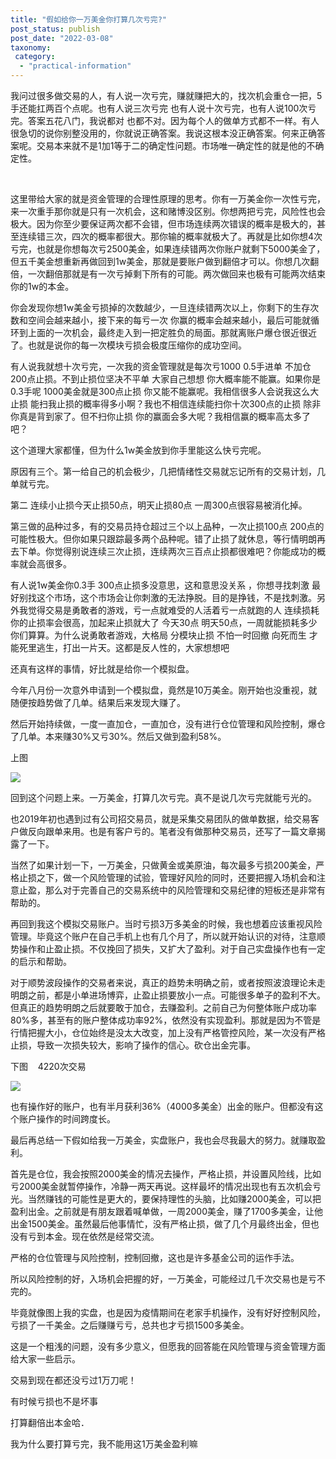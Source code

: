 ```yaml
---
title: "假如给你一万美金你打算几次亏完?"
post_status: publish
post_date: "2022-03-08"
taxonomy:
 category: 
  - "practical-information"
---
```


我问过很多做交易的人，有人说一次亏完，赚就赚把大的，找次机会重仓一把，5手还能扛两百个点呢。也有人说三次亏完 也有人说十次亏完，也有人说100次亏完。答案五花八门，我说都对 也都不对。因为每个人的做单方式都不一样。有人很急切的说你别整没用的，你就说正确答案。我说这根本没正确答案。何来正确答案呢。交易本来就不是1加1等于二的确定性问题。市场唯一确定性的就是他的不确定性。

​

这里带给大家的就是资金管理的合理性原理的思考。你有一万美金你一次性亏完，来一次重手那你就是只有一次机会，这和赌博没区别。你想两把亏完，风险性也会极大。因为你至少要保证两次都不会错，但市场连续两次错误的概率是极大的，甚至连续错三次，四次的概率都很大。那你输的概率就极大了。再就是比如你想4次亏完，也就是你想每次亏2500美金，如果连续错两次你账户就剩下5000美金了，但五千美金想重新再做回到1w美金，那就是要账户做到翻倍才可以。你想几次翻倍，一次翻倍那就是有一次亏掉剩下所有的可能。两次做回来也极有可能两次结束你的1w的本金。

你会发现你想1w美金亏损掉的次数越少，一旦连续错两次以上，你剩下的生存次数和空间会越来越小，接下来的每亏一次 你赢的概率会越来越小，最后可能就循环到上面的一次机会，最终走入到一把定胜负的局面。那就离账户爆仓很近很近了。也就是说你的每一次模块亏损会极度压缩你的成功空间。

有人说我就想十次亏完，一次我的资金管理就是每次亏1000 0.5手进单 不加仓 200点止损。不到止损位坚决不平单 大家自己想想 你大概率能不能赢。如果你是0.3手呢 1000美金就是300点止损 你又能不能赢呢。我相信很多人会说我这么大止损 能扫我止损的概率得多小啊？我也不相信连续能扫你十次300点的止损 除非你真是背到家了。但不扫你止损 你的赢面会多大呢？我相信赢的概率高太多了吧？

这个道理大家都懂，但为什么1w美金放到你手里能这么快亏完呢。

原因有三个。第一给自己的机会极少，几把情绪性交易就忘记所有的交易计划，几单就亏完。

第二 连续小止损今天止损50点，明天止损80点 一周300点很容易被消化掉。

第三做的品种过多，有的交易员持仓超过三个以上品种，一次止损100点 200点的可能性极大。但你如果只跟踪最多两个品种呢。错了止损了就休息，等行情明朗再去下单。你觉得别说连续三次止损，连续两次三百点止损都很难吧？你能成功的概率就会高很多。

有人说1w美金你0.3手 300点止损多没意思，这和意思没关系 ，你想寻找刺激 最好别找这个市场，这个市场会让你刺激的无法挣脱。目的是挣钱，不是找刺激。另外我觉得交易是勇敢者的游戏，亏一点就难受的人活着亏一点就跑的人 连续损耗你的止损率会很高，加起来止损就大了 今天30点 明天50点，一周就能损耗多少你们算算。为什么说勇敢者游戏，大格局 分模块止损 不怕一时回撤 向死而生 才能死里逃生，打出一片天。这都是反人性的，大家想想吧  

还真有这样的事情，好比就是给你一个模拟盘。

今年八月份一次意外申请到一个模拟盘，竟然是10万美金。刚开始也没重视，就随便按趋势做了几单。结果后来发现大赚了。

然后开始持续做，一度一直加仓，一直加仓，没有进行仓位管理和风险控制，爆仓了几单。本来赚30%又亏30%。然后又做到盈利58%。

上图

![](https://cdn.fendou.la/funstoutiao/2020/12/154832186.jpg)

回到这个问题上来。一万美金，打算几次亏完。真不是说几次亏完就能亏光的。

也2019年初也遇到过有公司招交易员，就是采集交易团队的做单数据，给交易客户做​反向跟单来用。也是有客户亏的。笔者没有做那种交易员，还写了一篇文章揭露了一下。

当然了如果计划一下，一万美金，只做黄金或美原油，每次最多亏损200美金，严格止损之下，做一个风险管理的试验，管理好风险的同时，还要把握入场机会和注意止盈，那么对于完善自己的交易系统中的风险管理和交易纪律的短板还是非常有帮助的。

再回到我这个模拟交易账户。​当时亏损3万多美金的时候，我也想着应该重视风险管理。毕竟这个账户在自己手机上也有几个月了，所以就开始认识的对待，注意顺势操作和止盈止损。不仅挽回了损失，又扩大了盈利。对于自己实盘操作也有一定的启示和帮助。

对于顺势波段操作的交易者来说，真正的趋势未明确之前，或者按照波浪理论未走明朗之前，都是小单进场博弈，止盈止损要放小一点。可能很多单子的盈利不大。但真正的趋势明朗之后就要敢于加仓，去赚盈利。之前自己为何整体账户成功率80%多，甚至有的账户整体成功率92%，​依然没有实现盈利。那就是因为不管是行情把握大小，仓位始终是没太大改变，加上没有严格管控风险，某一次没有严格止损，导致一次损失较大，影响了操作的信心。砍仓出金完事。

下图​    4220次交易    

![](https://cdn.fendou.la/funstoutiao/2020/12/160602633.jpg)

​也有操作好的账户，也有半月获利36%（4000多美金）出金的账户。但都没有这个账户操作的时间跨度长。

最后再总结一下假如给我一万美金，实盘账户，我也会尽我最大的努力。就赚取盈利。

首先是仓位，我会按照2000美金的情况去操作，严格止损，并设置风险线，比如亏2000美金就暂停操作，冷静一两天再说。这样最坏的情况出现也有五次机会亏光。当然赚钱的可能性是更大的，要保持理性的头脑，比如赚2000美金，可以把盈利出金。之前就是有朋友跟着喊单做，一周2000美金，赚了1700多美金，让他出金1500美金。虽然最后他事情忙，没有严格止损，做了几个月最终出金，但也没有亏到本金。现在依然是经常交流。​

严格的仓位管理与风险控制，控制回撤，这也是许多基金公司的运作手法。

所以风险控制的好，​入场机会把握的好，一万美金，可能经过几千次交易也是亏不完的。

毕竟就像图上我的实盘，也是因为疫情期间在老家手机操作，没有好好控制风险，亏损了一千美金。之后赚赚亏亏，总共也才亏损1500多美金。

这是一个粗浅的问题，没有多少意义，但愿我的回答能在风险管理与资金管理方面给大家一些启示。

交易到现在都还没亏过1万刀呢！

有时候亏损也不是坏事​

打算翻倍出本金哈．

我为什么要打算亏完，我不能用这1万美金盈利嘛
